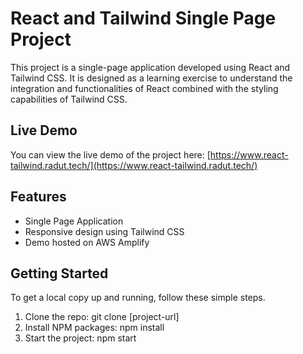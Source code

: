 # React and Tailwind Single Page Project

This project is a single-page application developed using React and Tailwind CSS. It is designed as a learning exercise to understand the integration and functionalities of React combined with the styling capabilities of Tailwind CSS.

## Live Demo

You can view the live demo of the project here: [https://www.react-tailwind.radut.tech/](https://www.react-tailwind.radut.tech/)

## Features

-   Single Page Application
-   Responsive design using Tailwind CSS
-   Demo hosted on AWS Amplify

## Getting Started

To get a local copy up and running, follow these simple steps.

1. Clone the repo: git clone [project-url]
2. Install NPM packages: npm install
3. Start the project: npm start
